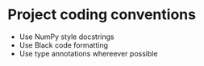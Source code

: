 # Project coding conventions

- Use NumPy style docstrings
- Use Black code formatting
- Use type annotations whereever possible
